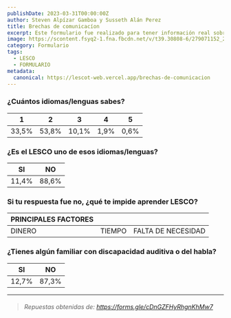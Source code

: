 ```yaml
---
publishDate: 2023-03-31T00:00:00Z
author: Steven Alpízar Gamboa y Susseth Alán Perez
title: Brechas de comunicacíon
excerpt: Este formulario fue realizado para tener información real sobre la cantidad de personas que hablan LESCO, y tambien añadir los posibles factores por los cuales las personas no hablan LESCO.
image: https://scontent.fsyq2-1.fna.fbcdn.net/v/t39.30808-6/279071152_2142894659213984_499499716181786735_n.jpg?_nc_cat=106&ccb=1-7&_nc_sid=5f2048&_nc_ohc=WNcDRTAwgUQAX_JzCtj&_nc_ht=scontent.fsyq2-1.fna&oh=00_AfAnMLFZBEE0Y6ei7lxR6KvCLHgvjA6LGUzaySh5h4mLzA&oe=660B7C8B
category: Formulario
tags:
  - LESCO
  - FORMULARIO
metadata:
  canonical: https://lescot-web.vercel.app/brechas-de-comunicacion
---
```


### ¿Cuántos idiomas/lenguas sabes?
| 1  | 2  | 3  | 4  | 5  |
| ------------ | ------------ | ------------ | ------------ | ------------ |
| 33,5%  |  53,8% | 10,1%  | 1,9%  | 0,6%  |

### ¿Es el LESCO uno de esos idiomas/lenguas?
| SI  | NO  |
| ------------ | ------------ |
| 11,4%  | 88,6%  |

### Si tu respuesta fue no, ¿qué te impide aprender LESCO?
|   PRINCIPALES FACTORES   | | |
| ------------ | ------------ | ------------ |
|  DINERO | TIEMPO  |  FALTA DE NECESIDAD |

### ¿Tienes algún familiar con discapacidad auditiva o del habla?

| SI  | NO  |
| ------------ | ------------ |
| 12,7%  | 87,3%  |


------------
> ###### *Repuestas obtenidas de: https://forms.gle/cDnGZFHyRhgnKhMw7*
